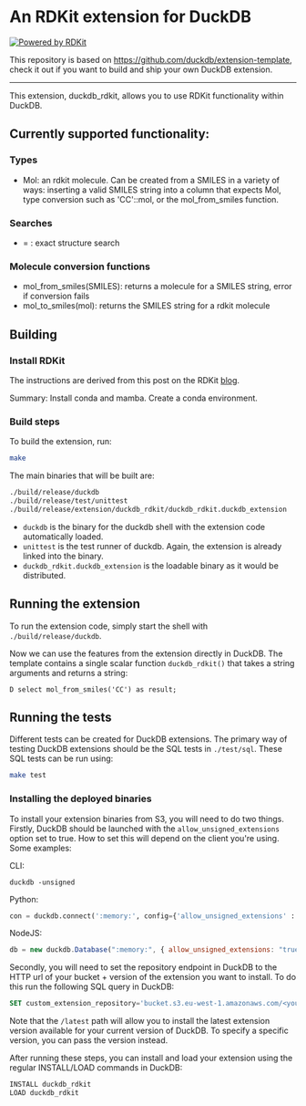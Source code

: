 # An RDKit extension for DuckDB

[![Powered by RDKit](https://img.shields.io/badge/Powered%20by-RDKit-3838ff.svg?logo=data:image/png;base64,iVBORw0KGgoAAAANSUhEUgAAABAAAAAQBAMAAADt3eJSAAAABGdBTUEAALGPC/xhBQAAACBjSFJNAAB6JgAAgIQAAPoAAACA6AAAdTAAAOpgAAA6mAAAF3CculE8AAAAFVBMVEXc3NwUFP8UPP9kZP+MjP+0tP////9ZXZotAAAAAXRSTlMAQObYZgAAAAFiS0dEBmFmuH0AAAAHdElNRQfmAwsPGi+MyC9RAAAAQElEQVQI12NgQABGQUEBMENISUkRLKBsbGwEEhIyBgJFsICLC0iIUdnExcUZwnANQWfApKCK4doRBsKtQFgKAQC5Ww1JEHSEkAAAACV0RVh0ZGF0ZTpjcmVhdGUAMjAyMi0wMy0xMVQxNToyNjo0NyswMDowMDzr2J4AAAAldEVYdGRhdGU6bW9kaWZ5ADIwMjItMDMtMTFUMTU6MjY6NDcrMDA6MDBNtmAiAAAAAElFTkSuQmCC)](https://www.rdkit.org/)

This repository is based on https://github.com/duckdb/extension-template, check it out if you want to build and ship your own DuckDB extension.

---

This extension, duckdb_rdkit, allows you to use RDKit functionality within DuckDB.

## Currently supported functionality:

### Types

- Mol: an rdkit molecule. Can be created from a SMILES in a variety of ways: inserting a valid SMILES
  string into a column that expects Mol, type conversion such as 'CC'::mol, or the mol_from_smiles function.

### Searches

- = : exact structure search

### Molecule conversion functions

- mol_from_smiles(SMILES): returns a molecule for a SMILES string, error if conversion fails
- mol_to_smiles(mol): returns the SMILES string for a rdkit molecule

## Building

### Install RDKit

The instructions are derived from this post on the RDKit [blog].

Summary: Install conda and mamba. Create a conda environment.

[blog]: https://greglandrum.github.io/rdkit-blog/posts/2021-07-24-setting-up-a-cxx-dev-env.html

### Build steps

To build the extension, run:

```sh
make
```

The main binaries that will be built are:

```sh
./build/release/duckdb
./build/release/test/unittest
./build/release/extension/duckdb_rdkit/duckdb_rdkit.duckdb_extension
```

- `duckdb` is the binary for the duckdb shell with the extension code automatically loaded.
- `unittest` is the test runner of duckdb. Again, the extension is already linked into the binary.
- `duckdb_rdkit.duckdb_extension` is the loadable binary as it would be distributed.

## Running the extension

To run the extension code, simply start the shell with `./build/release/duckdb`.

Now we can use the features from the extension directly in DuckDB. The template contains a single scalar function `duckdb_rdkit()` that takes a string arguments and returns a string:

```
D select mol_from_smiles('CC') as result;
```

## Running the tests

Different tests can be created for DuckDB extensions. The primary way of testing DuckDB extensions should be the SQL tests in `./test/sql`. These SQL tests can be run using:

```sh
make test
```

### Installing the deployed binaries

To install your extension binaries from S3, you will need to do two things. Firstly, DuckDB should be launched with the
`allow_unsigned_extensions` option set to true. How to set this will depend on the client you're using. Some examples:

CLI:

```shell
duckdb -unsigned
```

Python:

```python
con = duckdb.connect(':memory:', config={'allow_unsigned_extensions' : 'true'})
```

NodeJS:

```js
db = new duckdb.Database(":memory:", { allow_unsigned_extensions: "true" });
```

Secondly, you will need to set the repository endpoint in DuckDB to the HTTP url of your bucket + version of the extension
you want to install. To do this run the following SQL query in DuckDB:

```sql
SET custom_extension_repository='bucket.s3.eu-west-1.amazonaws.com/<your_extension_name>/latest';
```

Note that the `/latest` path will allow you to install the latest extension version available for your current version of
DuckDB. To specify a specific version, you can pass the version instead.

After running these steps, you can install and load your extension using the regular INSTALL/LOAD commands in DuckDB:

```sql
INSTALL duckdb_rdkit
LOAD duckdb_rdkit
```

